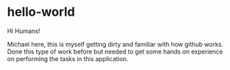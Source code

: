 # hello-world

Hi Humans!

Michael here, this is myself getting dirty and familiar with how github works. Done this type of work before but needed to get some hands on experience on performing the tasks in this application.

